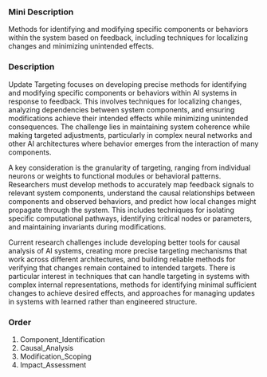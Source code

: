 ### Mini Description

Methods for identifying and modifying specific components or behaviors within the system based on feedback, including techniques for localizing changes and minimizing unintended effects.

### Description

Update Targeting focuses on developing precise methods for identifying and modifying specific components or behaviors within AI systems in response to feedback. This involves techniques for localizing changes, analyzing dependencies between system components, and ensuring modifications achieve their intended effects while minimizing unintended consequences. The challenge lies in maintaining system coherence while making targeted adjustments, particularly in complex neural networks and other AI architectures where behavior emerges from the interaction of many components.

A key consideration is the granularity of targeting, ranging from individual neurons or weights to functional modules or behavioral patterns. Researchers must develop methods to accurately map feedback signals to relevant system components, understand the causal relationships between components and observed behaviors, and predict how local changes might propagate through the system. This includes techniques for isolating specific computational pathways, identifying critical nodes or parameters, and maintaining invariants during modifications.

Current research challenges include developing better tools for causal analysis of AI systems, creating more precise targeting mechanisms that work across different architectures, and building reliable methods for verifying that changes remain contained to intended targets. There is particular interest in techniques that can handle targeting in systems with complex internal representations, methods for identifying minimal sufficient changes to achieve desired effects, and approaches for managing updates in systems with learned rather than engineered structure.

### Order

1. Component_Identification
2. Causal_Analysis
3. Modification_Scoping
4. Impact_Assessment
